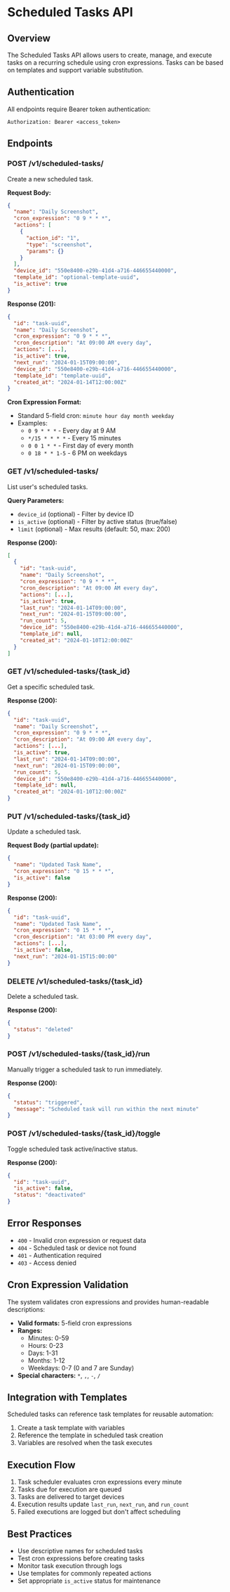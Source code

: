 # Scheduled Tasks API

## Overview

The Scheduled Tasks API allows users to create, manage, and execute tasks on a recurring schedule using cron expressions. Tasks can be based on templates and support variable substitution.

## Authentication

All endpoints require Bearer token authentication:

```
Authorization: Bearer <access_token>
```

## Endpoints

### POST /v1/scheduled-tasks/

Create a new scheduled task.

**Request Body:**

```json
{
  "name": "Daily Screenshot",
  "cron_expression": "0 9 * * *",
  "actions": [
    {
      "action_id": "1",
      "type": "screenshot",
      "params": {}
    }
  ],
  "device_id": "550e8400-e29b-41d4-a716-446655440000",
  "template_id": "optional-template-uuid",
  "is_active": true
}
```

**Response (201):**

```json
{
  "id": "task-uuid",
  "name": "Daily Screenshot",
  "cron_expression": "0 9 * * *",
  "cron_description": "At 09:00 AM every day",
  "actions": [...],
  "is_active": true,
  "next_run": "2024-01-15T09:00:00",
  "device_id": "550e8400-e29b-41d4-a716-446655440000",
  "template_id": "template-uuid",
  "created_at": "2024-01-14T12:00:00Z"
}
```

**Cron Expression Format:**

- Standard 5-field cron: `minute hour day month weekday`
- Examples:
  - `0 9 * * *` - Every day at 9 AM
  - `*/15 * * * *` - Every 15 minutes
  - `0 0 1 * *` - First day of every month
  - `0 18 * * 1-5` - 6 PM on weekdays

### GET /v1/scheduled-tasks/

List user's scheduled tasks.

**Query Parameters:**

- `device_id` (optional) - Filter by device ID
- `is_active` (optional) - Filter by active status (true/false)
- `limit` (optional) - Max results (default: 50, max: 200)

**Response (200):**

```json
[
  {
    "id": "task-uuid",
    "name": "Daily Screenshot",
    "cron_expression": "0 9 * * *",
    "cron_description": "At 09:00 AM every day",
    "actions": [...],
    "is_active": true,
    "last_run": "2024-01-14T09:00:00",
    "next_run": "2024-01-15T09:00:00",
    "run_count": 5,
    "device_id": "550e8400-e29b-41d4-a716-446655440000",
    "template_id": null,
    "created_at": "2024-01-10T12:00:00Z"
  }
]
```

### GET /v1/scheduled-tasks/{task_id}

Get a specific scheduled task.

**Response (200):**

```json
{
  "id": "task-uuid",
  "name": "Daily Screenshot",
  "cron_expression": "0 9 * * *",
  "cron_description": "At 09:00 AM every day",
  "actions": [...],
  "is_active": true,
  "last_run": "2024-01-14T09:00:00",
  "next_run": "2024-01-15T09:00:00",
  "run_count": 5,
  "device_id": "550e8400-e29b-41d4-a716-446655440000",
  "template_id": null,
  "created_at": "2024-01-10T12:00:00Z"
}
```

### PUT /v1/scheduled-tasks/{task_id}

Update a scheduled task.

**Request Body (partial update):**

```json
{
  "name": "Updated Task Name",
  "cron_expression": "0 15 * * *",
  "is_active": false
}
```

**Response (200):**

```json
{
  "id": "task-uuid",
  "name": "Updated Task Name",
  "cron_expression": "0 15 * * *",
  "cron_description": "At 03:00 PM every day",
  "actions": [...],
  "is_active": false,
  "next_run": "2024-01-15T15:00:00"
}
```

### DELETE /v1/scheduled-tasks/{task_id}

Delete a scheduled task.

**Response (200):**

```json
{
  "status": "deleted"
}
```

### POST /v1/scheduled-tasks/{task_id}/run

Manually trigger a scheduled task to run immediately.

**Response (200):**

```json
{
  "status": "triggered",
  "message": "Scheduled task will run within the next minute"
}
```

### POST /v1/scheduled-tasks/{task_id}/toggle

Toggle scheduled task active/inactive status.

**Response (200):**

```json
{
  "id": "task-uuid",
  "is_active": false,
  "status": "deactivated"
}
```

## Error Responses

- `400` - Invalid cron expression or request data
- `404` - Scheduled task or device not found
- `401` - Authentication required
- `403` - Access denied

## Cron Expression Validation

The system validates cron expressions and provides human-readable descriptions:

- **Valid formats:** 5-field cron expressions
- **Ranges:**
  - Minutes: 0-59
  - Hours: 0-23
  - Days: 1-31
  - Months: 1-12
  - Weekdays: 0-7 (0 and 7 are Sunday)
- **Special characters:** `*`, `,`, `-`, `/`

## Integration with Templates

Scheduled tasks can reference task templates for reusable automation:

1. Create a task template with variables
2. Reference the template in scheduled task creation
3. Variables are resolved when the task executes

## Execution Flow

1. Task scheduler evaluates cron expressions every minute
2. Tasks due for execution are queued
3. Tasks are delivered to target devices
4. Execution results update `last_run`, `next_run`, and `run_count`
5. Failed executions are logged but don't affect scheduling

## Best Practices

- Use descriptive names for scheduled tasks
- Test cron expressions before creating tasks
- Monitor task execution through logs
- Use templates for commonly repeated actions
- Set appropriate `is_active` status for maintenance
